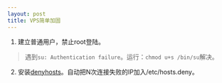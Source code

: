 ```yaml
---
layout: post
title: VPS简单加固
---
```


1. 建立普通用户，禁止root登陆。
> 遇到`su: Authentication failure`。运行：`chmod u+s /bin/su`解决。
2. 安装[denyhosts][1]。自动把N次连接失败的IP加入/etc/hosts.deny。

[1]: http://www.cyberciti.biz/faq/block-ssh-attacks-with-denyhosts/
